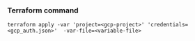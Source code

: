 ### Terraform command
```shell
terraform apply -var 'project=<gcp-project>' 'credentials=<gcp_auth.json>'  -var-file=<variable-file>
```
